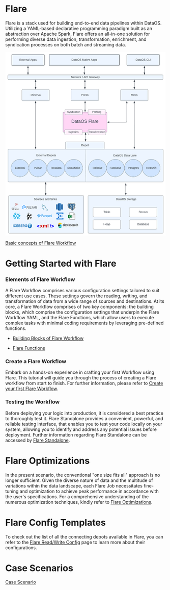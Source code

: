 # **Flare**

Flare is a stack used for building end-to-end data pipelines within DataOS. Utilizing a YAML-based declarative programming paradigm built as an abstraction over Apache Spark, Flare offers an all-in-one solution for performing diverse data ingestion, transformation, enrichment, and syndication processes on both batch and streaming data.

<img src="Flare/Flare_Diagram.svg"
        alt="Flare Diagram.svg"
        style="display: block; margin: auto" />

[Basic concepts of Flare Workflow](Flare/Basic%20concepts%20of%20Flare%20Workflow.md)

# **Getting Started with Flare**

### **Elements of Flare Workflow**

A Flare Workflow comprises various configuration settings tailored to suit different use cases. These settings govern the reading, writing, and transformation of data from a wide range of sources and destinations. At its core, a Flare Workflow comprises of two key components: the building blocks, which comprise the configuration settings that underpin the Flare Workflow YAML, and the Flare Functions, which allow users to execute complex tasks with minimal coding requirements by leveraging pre-defined functions. 

- [Building Blocks of Flare Workflow](Flare/Building%20Blocks%20of%20Flare%20Workflow.md)

- [Flare Functions](Flare/Flare%20Functions.md)

### **Create a Flare Workflow**

Embark on a hands-on experience in crafting your first Workflow using Flare. This tutorial will guide you through the process of creating a Flare workflow from start to finish. For further information, please refer to
[Create your first Flare Workflow](Flare/Create%20your%20first%20Flare%20Workflow.md).

### **Testing the Workflow**

Before deploying your logic into production, it is considered a best practice to thoroughly test it. Flare Standalone provides a convenient, powerful, and reliable testing interface, that enables you to test your code locally on your system, allowing you to identify and address any potential issues before deployment. Further information regarding Flare Standalone can be accessed by
[Flare Standalone](Flare/Flare%20Standalone.md).

# **Flare Optimizations**

In the present scenario, the conventional "one size fits all" approach is no longer sufficient. Given the diverse nature of data and the multitude of variations within the data landscape, each Flare Job necessitates fine-tuning and optimization to achieve peak performance in accordance with the user's specifications. For a comprehensive understanding of the numerous optimization techniques, kindly refer to
[Flare Optimizations](Flare/Flare%20Optimizations.md).

# **Flare Config Templates**

To check out the list of all the connecting depots available in Flare, you can refer to the 
[Flare Read/Write Config](Flare/Flare%20Read%20Write%20Config.md) page to learn more about their configurations.

# **Case Scenarios**

[Case Scenario](Flare/Case%20Scenario.md)